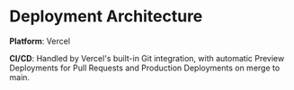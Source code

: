 # Deployment Architecture

**Platform**: Vercel

**CI/CD**: Handled by Vercel's built-in Git integration, with automatic Preview Deployments for Pull Requests and Production Deployments on merge to main.